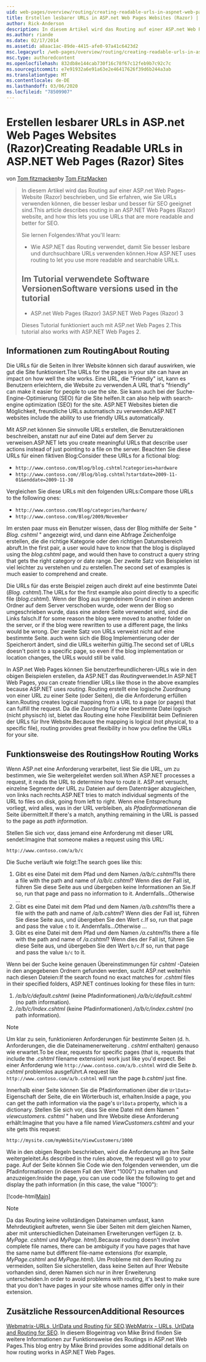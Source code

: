 ```yaml
---
uid: web-pages/overview/routing/creating-readable-urls-in-aspnet-web-pages-sites
title: Erstellen lesbarer URLs in ASP.net Web Pages Websites (Razor) | Microsoft-Dokumentation
author: Rick-Anderson
description: In diesem Artikel wird das Routing auf einer ASP.net Web Pages-Website (Razor) beschrieben, und Sie erfahren, wie Sie URLs verwenden können, die besser lesbar und besser für SEO geeignet sind. Was Sie tun...
ms.author: riande
ms.date: 02/17/2014
ms.assetid: a8aac1ac-89de-4415-afe0-97a41c6423d2
msc.legacyurl: /web-pages/overview/routing/creating-readable-urls-in-aspnet-web-pages-sites
msc.type: authoredcontent
ms.openlocfilehash: 832db8e144cab730f16c78f67c12feb9b7c92c7c
ms.sourcegitcommit: e7e91932a6e91a63e2e46417626f39d6b244a3ab
ms.translationtype: MT
ms.contentlocale: de-DE
ms.lasthandoff: 03/06/2020
ms.locfileid: "78509907"
---
```

# <a name="creating-readable-urls-in-aspnet-web-pages-razor-sites"></a><span data-ttu-id="fee31-104">Erstellen lesbarer URLs in ASP.net Web Pages Websites (Razor)</span><span class="sxs-lookup"><span data-stu-id="fee31-104">Creating Readable URLs in ASP.NET Web Pages (Razor) Sites</span></span>

<span data-ttu-id="fee31-105">von [Tom fitzmacken](https://github.com/tfitzmac)</span><span class="sxs-lookup"><span data-stu-id="fee31-105">by [Tom FitzMacken](https://github.com/tfitzmac)</span></span>

> <span data-ttu-id="fee31-106">In diesem Artikel wird das Routing auf einer ASP.net Web Pages-Website (Razor) beschrieben, und Sie erfahren, wie Sie URLs verwenden können, die besser lesbar und besser für SEO geeignet sind.</span><span class="sxs-lookup"><span data-stu-id="fee31-106">This article describes routing in an ASP.NET Web Pages (Razor) website, and how this lets you use URLs that are more readable and better for SEO.</span></span>
> 
> <span data-ttu-id="fee31-107">Sie lernen Folgendes:</span><span class="sxs-lookup"><span data-stu-id="fee31-107">What you'll learn:</span></span>
> 
> - <span data-ttu-id="fee31-108">Wie ASP.NET das Routing verwendet, damit Sie besser lesbare und durchsuchbare URLs verwenden können.</span><span class="sxs-lookup"><span data-stu-id="fee31-108">How ASP.NET uses routing to let you use more readable and searchable URLs.</span></span>
>   
> 
> ## <a name="software-versions-used-in-the-tutorial"></a><span data-ttu-id="fee31-109">Im Tutorial verwendete Software Versionen</span><span class="sxs-lookup"><span data-stu-id="fee31-109">Software versions used in the tutorial</span></span>
> 
> 
> - <span data-ttu-id="fee31-110">ASP.net Web Pages (Razor) 3</span><span class="sxs-lookup"><span data-stu-id="fee31-110">ASP.NET Web Pages (Razor) 3</span></span>
>   
> 
> <span data-ttu-id="fee31-111">Dieses Tutorial funktioniert auch mit ASP.net Web Pages 2.</span><span class="sxs-lookup"><span data-stu-id="fee31-111">This tutorial also works with ASP.NET Web Pages 2.</span></span>

## <a name="about-routing"></a><span data-ttu-id="fee31-112">Informationen zum Routing</span><span class="sxs-lookup"><span data-stu-id="fee31-112">About Routing</span></span>

<span data-ttu-id="fee31-113">Die URLs für die Seiten in Ihrer Website können sich darauf auswirken, wie gut die Site funktioniert.</span><span class="sxs-lookup"><span data-stu-id="fee31-113">The URLs for the pages in your site can have an impact on how well the site works.</span></span> <span data-ttu-id="fee31-114">Eine URL, die &quot;Friendly&quot; ist, kann es Benutzern erleichtern, die Website zu verwenden.</span><span class="sxs-lookup"><span data-stu-id="fee31-114">A URL that's &quot;friendly&quot; can make it easier for people to use the site.</span></span> <span data-ttu-id="fee31-115">Sie kann auch bei der Suche-Engine-Optimierung (SEO) für die Site helfen.</span><span class="sxs-lookup"><span data-stu-id="fee31-115">It can also help with search-engine optimization (SEO) for the site.</span></span> <span data-ttu-id="fee31-116">ASP.NET Websites bieten die Möglichkeit, freundliche URLs automatisch zu verwenden.</span><span class="sxs-lookup"><span data-stu-id="fee31-116">ASP.NET websites include the ability to use friendly URLs automatically.</span></span>

<span data-ttu-id="fee31-117">Mit ASP.net können Sie sinnvolle URLs erstellen, die Benutzeraktionen beschreiben, anstatt nur auf eine Datei auf dem Server zu verweisen.</span><span class="sxs-lookup"><span data-stu-id="fee31-117">ASP.NET lets you create meaningful URLs that describe user actions instead of just pointing to a file on the server.</span></span> <span data-ttu-id="fee31-118">Beachten Sie diese URLs für einen fiktiven Blog:</span><span class="sxs-lookup"><span data-stu-id="fee31-118">Consider these URLs for a fictional blog:</span></span>

- `http://www.contoso.com/Blog/blog.cshtml?categories=hardware`
- `http://www.contoso.com//Blog/blog.cshtml?startdate=2009-11-01&enddate=2009-11-30`

<span data-ttu-id="fee31-119">Vergleichen Sie diese URLs mit den folgenden URLs:</span><span class="sxs-lookup"><span data-stu-id="fee31-119">Compare those URLs to the following ones:</span></span>

- `http://www.contoso.com/Blog/categories/hardware/`
- `http://www.contoso.com/Blog/2009/November`

<span data-ttu-id="fee31-120">Im ersten paar muss ein Benutzer wissen, dass der Blog mithilfe der Seite " *Blog. cshtml* " angezeigt wird, und dann eine Abfrage Zeichenfolge erstellen, die die richtige Kategorie oder den richtigen Datumsbereich abruft.</span><span class="sxs-lookup"><span data-stu-id="fee31-120">In the first pair, a user would have to know that the blog is displayed using the *blog.cshtml* page, and would then have to construct a query string that gets the right category or date range.</span></span> <span data-ttu-id="fee31-121">Der zweite Satz von Beispielen ist viel leichter zu verstehen und zu erstellen.</span><span class="sxs-lookup"><span data-stu-id="fee31-121">The second set of examples is much easier to comprehend and create.</span></span>

<span data-ttu-id="fee31-122">Die URLs für das erste Beispiel zeigen auch direkt auf eine bestimmte Datei (*Blog. cshtml*).</span><span class="sxs-lookup"><span data-stu-id="fee31-122">The URLs for the first example also point directly to a specific file (*blog.cshtml*).</span></span> <span data-ttu-id="fee31-123">Wenn der Blog aus irgendeinem Grund in einen anderen Ordner auf dem Server verschoben wurde, oder wenn der Blog so umgeschrieben wurde, dass eine andere Seite verwendet wird, sind die Links falsch.</span><span class="sxs-lookup"><span data-stu-id="fee31-123">If for some reason the blog were moved to another folder on the server, or if the blog were rewritten to use a different page, the links would be wrong.</span></span> <span data-ttu-id="fee31-124">Der zweite Satz von URLs verweist nicht auf eine bestimmte Seite. auch wenn sich die Blog Implementierung oder der Speicherort ändert, sind die URLs weiterhin gültig.</span><span class="sxs-lookup"><span data-stu-id="fee31-124">The second set of URLs doesn't point to a specific page, so even if the blog implementation or location changes, the URLs would still be valid.</span></span>

<span data-ttu-id="fee31-125">In ASP.net Web Pages können Sie benutzerfreundlicheren-URLs wie in den obigen Beispielen erstellen, da ASP.NET das *Routing*verwendet.</span><span class="sxs-lookup"><span data-stu-id="fee31-125">In ASP.NET Web Pages, you can create friendlier URLs like those in the above examples because ASP.NET uses *routing*.</span></span> <span data-ttu-id="fee31-126">Routing erstellt eine logische Zuordnung von einer URL zu einer Seite (oder Seiten), die die Anforderung erfüllen kann.</span><span class="sxs-lookup"><span data-stu-id="fee31-126">Routing creates logical mapping from a URL to a page (or pages) that can fulfill the request.</span></span> <span data-ttu-id="fee31-127">Da die Zuordnung für eine bestimmte Datei logisch (nicht physisch) ist, bietet das Routing eine hohe Flexibilität beim Definieren der URLs für Ihre Website.</span><span class="sxs-lookup"><span data-stu-id="fee31-127">Because the mapping is logical (not physical, to a specific file), routing provides great flexibility in how you define the URLs for your site.</span></span>

## <a name="how-routing-works"></a><span data-ttu-id="fee31-128">Funktionsweise des Routings</span><span class="sxs-lookup"><span data-stu-id="fee31-128">How Routing Works</span></span>

<span data-ttu-id="fee31-129">Wenn ASP.net eine Anforderung verarbeitet, liest Sie die URL, um zu bestimmen, wie Sie weitergeleitet werden soll.</span><span class="sxs-lookup"><span data-stu-id="fee31-129">When ASP.NET processes a request, it reads the URL to determine how to route it.</span></span> <span data-ttu-id="fee31-130">ASP.net versucht, einzelne Segmente der URL zu Dateien auf dem Datenträger abzugleichen, von links nach rechts.</span><span class="sxs-lookup"><span data-stu-id="fee31-130">ASP.NET tries to match individual segments of the URL to files on disk, going from left to right.</span></span> <span data-ttu-id="fee31-131">Wenn eine Entsprechung vorliegt, wird alles, was in der URL verbleiben, als *Pfadinformationen*an die Seite übermittelt.</span><span class="sxs-lookup"><span data-stu-id="fee31-131">If there's a match, anything remaining in the URL is passed to the page as *path information*.</span></span>

<span data-ttu-id="fee31-132">Stellen Sie sich vor, dass jemand eine Anforderung mit dieser URL sendet:</span><span class="sxs-lookup"><span data-stu-id="fee31-132">Imagine that someone makes a request using this URL:</span></span>

`http://www.contoso.com/a/b/c`

<span data-ttu-id="fee31-133">Die Suche verläuft wie folgt:</span><span class="sxs-lookup"><span data-stu-id="fee31-133">The search goes like this:</span></span>

1. <span data-ttu-id="fee31-134">Gibt es eine Datei mit dem Pfad und dem Namen */a/b/c.cshtml*?</span><span class="sxs-lookup"><span data-stu-id="fee31-134">Is there a file with the path and name of */a/b/c.cshtml*?</span></span> <span data-ttu-id="fee31-135">Wenn dies der Fall ist, führen Sie diese Seite aus und übergeben keine Informationen an Sie.</span><span class="sxs-lookup"><span data-stu-id="fee31-135">If so, run that page and pass no information to it.</span></span> <span data-ttu-id="fee31-136">Andernfalls...</span><span class="sxs-lookup"><span data-stu-id="fee31-136">Otherwise ...</span></span>
2. <span data-ttu-id="fee31-137">Gibt es eine Datei mit dem Pfad und dem Namen */a/b.cshtml*?</span><span class="sxs-lookup"><span data-stu-id="fee31-137">Is there a file with the path and name of */a/b.cshtml*?</span></span> <span data-ttu-id="fee31-138">Wenn dies der Fall ist, führen Sie diese Seite aus, und übergeben Sie den Wert `c`.</span><span class="sxs-lookup"><span data-stu-id="fee31-138">If so, run that page and pass the value `c` to it.</span></span> <span data-ttu-id="fee31-139">Andernfalls...</span><span class="sxs-lookup"><span data-stu-id="fee31-139">Otherwise …</span></span>
3. <span data-ttu-id="fee31-140">Gibt es eine Datei mit dem Pfad und dem Namen */a.cshtml*?</span><span class="sxs-lookup"><span data-stu-id="fee31-140">Is there a file with the path and name of */a.cshtml*?</span></span> <span data-ttu-id="fee31-141">Wenn dies der Fall ist, führen Sie diese Seite aus, und übergeben Sie den Wert `b/c`.</span><span class="sxs-lookup"><span data-stu-id="fee31-141">If so, run that page and pass the value `b/c` to it.</span></span>

<span data-ttu-id="fee31-142">Wenn bei der Suche keine genauen Übereinstimmungen für *cshtml* -Dateien in den angegebenen Ordnern gefunden werden, sucht ASP.net weiterhin nach diesen Dateien:</span><span class="sxs-lookup"><span data-stu-id="fee31-142">If the search found no exact matches for *.cshtml* files in their specified folders, ASP.NET continues looking for these files in turn:</span></span>

1. <span data-ttu-id="fee31-143">*/a/b/c/default.cshtml* (keine Pfadinformationen).</span><span class="sxs-lookup"><span data-stu-id="fee31-143">*/a/b/c/default.cshtml* (no path information).</span></span>
2. <span data-ttu-id="fee31-144">*/a/b/c/Index.cshtml* (keine Pfadinformationen).</span><span class="sxs-lookup"><span data-stu-id="fee31-144">*/a/b/c/index.cshtml* (no path information).</span></span>

> [!NOTE]
> <span data-ttu-id="fee31-145">Um klar zu sein, funktionieren Anforderungen für bestimmte Seiten (d. h. Anforderungen, die die Dateinamenerweiterung *. cshtml* enthalten) genauso wie erwartet.</span><span class="sxs-lookup"><span data-stu-id="fee31-145">To be clear, requests for specific pages (that is, requests that include the *.cshtml* filename extension) work just like you'd expect.</span></span> <span data-ttu-id="fee31-146">Bei einer Anforderung wie `http://www.contoso.com/a/b.cshtml` wird die Seite *b. cshtml* problemlos ausgeführt.</span><span class="sxs-lookup"><span data-stu-id="fee31-146">A request like `http://www.contoso.com/a/b.cshtml` will run the page *b.cshtml* just fine.</span></span>

<span data-ttu-id="fee31-147">Innerhalb einer Seite können Sie die Pfadinformationen über die `UrlData`-Eigenschaft der Seite, die ein Wörterbuch ist, erhalten.</span><span class="sxs-lookup"><span data-stu-id="fee31-147">Inside a page, you can get the path information via the page's `UrlData` property, which is a dictionary.</span></span> <span data-ttu-id="fee31-148">Stellen Sie sich vor, dass Sie eine Datei mit dem Namen " *viewcustomers. cshtml* " haben und Ihre Website diese Anforderung erhält:</span><span class="sxs-lookup"><span data-stu-id="fee31-148">Imagine that you have a file named *ViewCustomers.cshtml* and your site gets this request:</span></span>

`http://mysite.com/myWebSite/ViewCustomers/1000`

<span data-ttu-id="fee31-149">Wie in den obigen Regeln beschrieben, wird die Anforderung an Ihre Seite weitergeleitet.</span><span class="sxs-lookup"><span data-stu-id="fee31-149">As described in the rules above, the request will go to your page.</span></span> <span data-ttu-id="fee31-150">Auf der Seite können Sie Code wie den folgenden verwenden, um die Pfadinformationen (in diesem Fall den Wert &quot;1000&quot;) zu erhalten und anzuzeigen:</span><span class="sxs-lookup"><span data-stu-id="fee31-150">Inside the page, you can use code like the following to get and display the path information (in this case, the value &quot;1000&quot;):</span></span>

[!code-html[Main](creating-readable-urls-in-aspnet-web-pages-sites/samples/sample1.html)]

> [!NOTE]
> <span data-ttu-id="fee31-151">Da das Routing keine vollständigen Dateinamen umfasst, kann Mehrdeutigkeit auftreten, wenn Sie über Seiten mit dem gleichen Namen, aber mit unterschiedlichen Dateinamen Erweiterungen verfügen (z. b. *MyPage. cshtml* und *MyPage. html*).</span><span class="sxs-lookup"><span data-stu-id="fee31-151">Because routing doesn't involve complete file names, there can be ambiguity if you have pages that have the same name but different file-name extensions (for example, *MyPage.cshtml* and *MyPage.html*).</span></span> <span data-ttu-id="fee31-152">Um Probleme mit dem Routing zu vermeiden, sollten Sie sicherstellen, dass keine Seiten auf Ihrer Website vorhanden sind, deren Namen sich nur in ihrer Erweiterung unterscheiden.</span><span class="sxs-lookup"><span data-stu-id="fee31-152">In order to avoid problems with routing, it's best to make sure that you don't have pages in your site whose names differ only in their extension.</span></span>

<a id="Additional_Resources"></a>
## <a name="additional-resources"></a><span data-ttu-id="fee31-153">Zusätzliche Ressourcen</span><span class="sxs-lookup"><span data-stu-id="fee31-153">Additional Resources</span></span>

<span data-ttu-id="fee31-154">[Webmatrix-URLs, UrlData und Routing für SEO](http://www.mikesdotnetting.com/Article/165/WebMatrix-URLs-UrlData-and-Routing-for-SEO).</span><span class="sxs-lookup"><span data-stu-id="fee31-154">[WebMatrix - URLs, UrlData and Routing for SEO](http://www.mikesdotnetting.com/Article/165/WebMatrix-URLs-UrlData-and-Routing-for-SEO).</span></span> <span data-ttu-id="fee31-155">In diesem Blogeintrag von Mike Brind finden Sie weitere Informationen zur Funktionsweise des Routings in ASP.net Web Pages.</span><span class="sxs-lookup"><span data-stu-id="fee31-155">This blog entry by Mike Brind provides some additional details on how routing works in ASP.NET Web Pages.</span></span>
